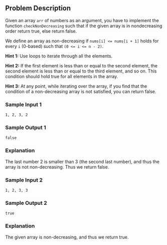 
## Problem Description

Given an array `arr` of numbers as an argument, you have to implement the function `checkNonDecreasing` such that if the given array is in nondecreasing order return true, else return false.

We define an array as non-decreasing if `nums[i] <= nums[i + 1]` holds for every `i` (0-based) such that `(0 <= i <= n - 2)`.

**Hint 1:** Use loops to iterate through all the elements.

**Hint 2:** If the first element is less than or equal to the second element, the second element is less than or equal to the third element, and so on. This condition should hold true for all elements in the array.

**Hint 3:** At any point, while iterating over the array, if you find that the condition of a non-decreasing array is not satisfied, you can return false.

### Sample Input 1

```
1, 2, 3, 2
```

### Sample Output 1

```
false
```

### Explanation

The last number 2 is smaller than 3 (the second last number), and thus the array is not non-decreasing. Thus we return false.

### Sample Input 2

```
1, 2, 3, 3
```

### Sample Output 2

```
true
```

### Explanation

The given array is non-decreasing, and thus we return true.
